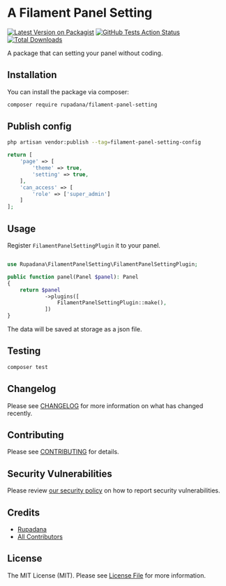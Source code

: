 # A Filament Panel Setting

[![Latest Version on Packagist](https://img.shields.io/packagist/v/rupadana/filament-panel-setting.svg?style=flat-square)](https://packagist.org/packages/rupadana/filament-panel-setting)
[![GitHub Tests Action Status](https://img.shields.io/github/actions/workflow/status/rupadana/filament-panel-setting/run-tests.yml?branch=main&label=tests&style=flat-square)](https://github.com/rupadana/filament-panel-setting/actions?query=workflow%3Arun-tests+branch%3Amain)
[![Total Downloads](https://img.shields.io/packagist/dt/rupadana/filament-panel-setting.svg?style=flat-square)](https://packagist.org/packages/rupadana/filament-panel-setting)



A package that can setting your panel without coding.

## Installation

You can install the package via composer:

```bash
composer require rupadana/filament-panel-setting
```


## Publish config

```bash
php artisan vendor:publish --tag=filament-panel-setting-config
```

```php
return [
    'page' => [
        'theme' => true,
        'setting' => true,
    ],
    'can_access' => [
        'role' => ['super_admin']
    ]
];
```

## Usage

Register `FilamentPanelSettingPlugin` it to your panel.

```php

use Rupadana\FilamentPanelSetting\FilamentPanelSettingPlugin;

public function panel(Panel $panel): Panel
{
    return $panel
            ->plugins([
                FilamentPanelSettingPlugin::make(),
            ])
}
```


The data will be saved at storage as a json file.

## Testing

```bash
composer test
```

## Changelog

Please see [CHANGELOG](CHANGELOG.md) for more information on what has changed recently.

## Contributing

Please see [CONTRIBUTING](.github/CONTRIBUTING.md) for details.

## Security Vulnerabilities

Please review [our security policy](../../security/policy) on how to report security vulnerabilities.

## Credits

- [Rupadana](https://github.com/rupadana)
- [All Contributors](../../contributors)

## License

The MIT License (MIT). Please see [License File](LICENSE.md) for more information.
